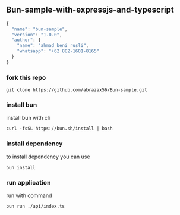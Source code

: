 ## Bun-sample-with-expressjs-and-typescript


```typescript
{
  "name": "bun-sample",
  "version": "1.0.0",
  "author": {
    "name": "ahmad beni rusli",
    "whatsapp": "+62 882-1601-8165"
  }
}
```

<h3>fork this repo</h3>

```
git clone https://github.com/abrazax56/Bun-sample.git
```

<h3>install bun</h3>

install bun with cli 
```
curl -fsSL https://bun.sh/install | bash
```

<h3>install dependency</h3>

to install dependency you can use 
```
bun install
```

<h3>run application</h3>

run with command 
```
bun run ./api/index.ts
```
